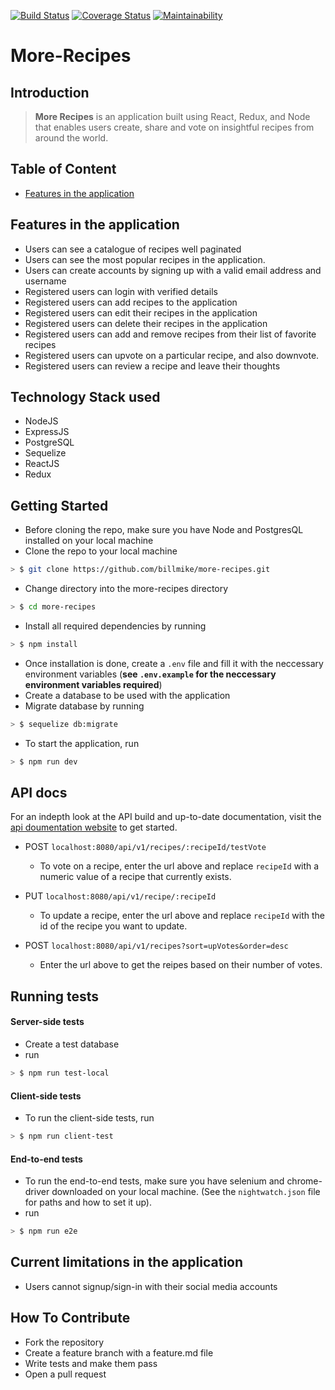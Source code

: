 [![Build Status](https://travis-ci.org/Billmike/More-Recipes.svg?branch=develop)](https://travis-ci.org/Billmike/More-Recipes) [![Coverage Status](https://coveralls.io/repos/github/Billmike/More-Recipes/badge.svg?branch=develop)](https://coveralls.io/github/Billmike/More-Recipes?branch=develop)
[![Maintainability](https://api.codeclimate.com/v1/badges/49c250c64c46d991a656/maintainability)](https://codeclimate.com/github/Billmike/More-Recipes/maintainability)

# More-Recipes

## Introduction

> **More Recipes** is an application built using React, Redux, and Node that enables users create, share and vote on insightful recipes from around the world.

## Table of Content
- [Features in the application](##features-in-the-application)

## Features in the application

* Users can see a catalogue of recipes well paginated
* Users can see the most popular recipes in the application.
* Users can create accounts by signing up with a valid email address and username
* Registered users can login with verified details
* Registered users can add recipes to the application
* Registered users can edit their recipes in the application
* Registered users can delete their recipes in the application
* Registered users can add and remove recipes from their list of favorite recipes
* Registered users can upvote on a particular recipe, and also downvote.
* Registered users can review a recipe and leave their thoughts

## Technology Stack used

* NodeJS
* ExpressJS
* PostgreSQL
* Sequelize
* ReactJS
* Redux

## Getting Started

* Before cloning the repo, make sure you have Node and PostgresQL installed on your local machine
* Clone the repo to your local machine

```sh
> $ git clone https://github.com/billmike/more-recipes.git
```

* Change directory into the more-recipes directory

```sh
> $ cd more-recipes
```

* Install all required dependencies by running

```sh
> $ npm install
```

* Once installation is done, create a `.env` file and fill it with the neccessary environment variables (**see `.env.example` for the neccessary environment variables required**)
* Create a database to be used with the application
* Migrate database by running

```sh
> $ sequelize db:migrate
```

* To start the application, run

```sh
> $ npm run dev
```

## API docs

For an indepth look at the API build and up-to-date documentation, visit the [api doumentation website](https://more-recipes-app1.herokuapp.com/api-docs) to get started.

* POST `localhost:8080/api/v1/recipes/:recipeId/testVote`

  * To vote on a recipe, enter the url above and replace `recipeId` with a numeric value of a recipe that currently exists.

* PUT `localhost:8080/api/v1/recipe/:recipeId`
  * To update a recipe, enter the url above and replace `recipeId` with the id of the recipe you want to update.
* POST `localhost:8080/api/v1/recipes?sort=upVotes&order=desc`
  * Enter the url above to get the reipes based on their number of votes.

## Running tests

#### Server-side tests

* Create a test database
* run

```sh
> $ npm run test-local
```

#### Client-side tests

* To run the client-side tests, run

```sh
> $ npm run client-test
```

#### End-to-end tests

* To run the end-to-end tests, make sure you have selenium and chrome-driver downloaded on your local machine. (See the `nightwatch.json` file for paths and how to set it up).
* run

```sh
> $ npm run e2e
```

## Current limitations in the application

* Users cannot signup/sign-in with their social media accounts

## How To Contribute

* Fork the repository
* Create a feature branch with a feature.md file
* Write tests and make them pass
* Open a pull request
